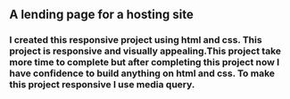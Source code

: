 ## A lending page for a hosting site 
### I created this responsive  project using html and css. This project is responsive and visually appealing.This project take more time to complete but after completing this project now I have confidence to build anything on html and css. To make this project responsive I use media query.